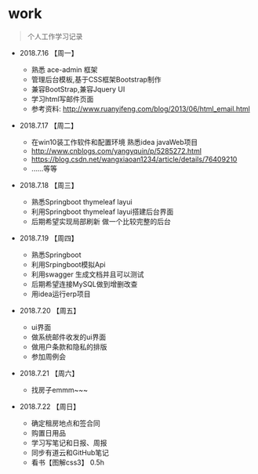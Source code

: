# work

> 个人工作学习记录

- 2018.7.16 【周一】
    - 熟悉 ace-admin 框架
    - 管理后台模板,基于CSS框架Bootstrap制作
    - 兼容BootStrap,兼容Jquery UI
    - 学习html写邮件页面
    - 参考资料: http://www.ruanyifeng.com/blog/2013/06/html_email.html

- 2018.7.17 【周二】
    - 在win10装工作软件和配置环境 熟悉idea javaWeb项目
    - http://www.cnblogs.com/yangyquin/p/5285272.html
    - https://blog.csdn.net/wangxiaoan1234/article/details/76409210
    - ......等等

- 2018.7.18 【周三】
    - 熟悉Springboot thymeleaf layui
    - 利用Springboot thymeleaf layui搭建后台界面
    - 后期希望实现局部刷新 做一个比较完整的后台

- 2018.7.19 【周四】
    - 熟悉Springboot
    - 利用Srpingboot模拟Api
    - 利用swagger 生成文档并且可以测试
    - 后期希望连接MySQL做到增删改查
    - 用idea运行erp项目

- 2018.7.20 【周五】
    - ui界面
    - 做系统邮件收发的ui界面
    - 做用户条款和隐私的排版
    - 参加周例会

- 2018.7.21 【周六】
    - 找房子emmm~~~

- 2018.7.22 【周日】
    - 确定租房地点和签合同
    - 购置日用品
    - 学习写笔记和日报、周报
    - 同步有道云和GitHub笔记
    - 看书【图解css3】 0.5h